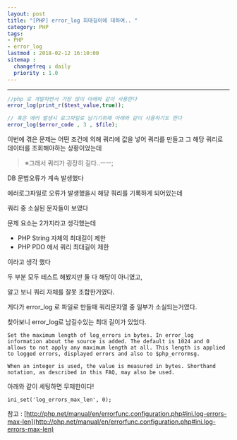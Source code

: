 ```yaml
---
layout: post
title: "[PHP] error_log 최대길이에 대하여.. "
category: PHP
tags:
- PHP
- error_log
lastmod : 2018-02-12 16:10:00
sitemap :
  changefreq : daily
  priority : 1.0
---
```


***

```php
//php 로 개발하면서 가장 많이 아래와 같이 사용한다
error_log(print_r($test_value,true));

// 혹은 에러 발생시 로그파일로 남기기위해 아래와 같이 사용하기도 한다
error_log($error_code , 3 , $file);
```
<!--미리보기-->

이번에 겪은 문제는 어떤 조건에 의해 쿼리에 값을 넣어 쿼리를 만들고 그 해당 쿼리로 데이터를 조회해야하는 상황이었는데

> ※그래서 쿼리가 굉장히 길다..ㅡㅡ;

DB 문법오류가 계속 발생했다

에러로그파일로 오류가 발생했을시 해당 쿼리를 기록하게 되어있는데

쿼리 중 소실된 문자들이 보였다

문제 요소는 2가지라고 생각했는데

* PHP String 자체의 최대길이 제한
* PHP PDO 에서 쿼리 최대길이 제한

이라고 생각 했다

두 부분 모두 테스트 해봤지만 둘 다 해당이 아니였고,

알고 보니 쿼리 자체를 잘못 조합한거였다.

게다가 error_log 로 파일로 만들때 쿼리문자열 중 일부가 소실되는거였다.

찾아보니 error_log로 남길수있는 최대 길이가 있었다.

```
Set the maximum length of log_errors in bytes. In error_log information about the source is added. The default is 1024 and 0 allows to not apply any maximum length at all. This length is applied to logged errors, displayed errors and also to $php_errormsg.

When an integer is used, the value is measured in bytes. Shorthand notation, as described in this FAQ, may also be used.
```

아래와 같이 세팅하면 무제한이다!

```
ini_set('log_errors_max_len', 0);
```

참고 : [http://php.net/manual/en/errorfunc.configuration.php#ini.log-errors-max-len](http://php.net/manual/en/errorfunc.configuration.php#ini.log-errors-max-len)